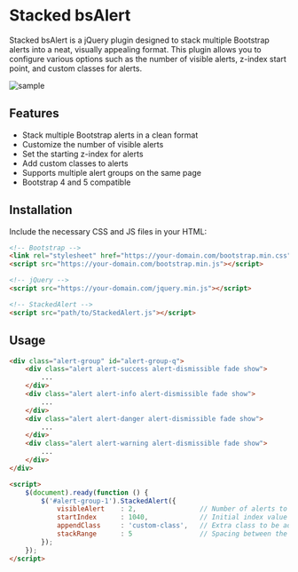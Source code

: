 # Stacked bsAlert

Stacked bsAlert is a jQuery plugin designed to stack multiple Bootstrap alerts into a neat, visually appealing format. This plugin allows you to configure various options such as the number of visible alerts, z-index start point, and custom classes for alerts.

![sample](https://github.com/badursun/Stacked-bsAlert/assets/5244451/77c76d4f-efae-44ee-ac5a-183ae7ee50ae)


## Features

- Stack multiple Bootstrap alerts in a clean format
- Customize the number of visible alerts
- Set the starting z-index for alerts
- Add custom classes to alerts
- Supports multiple alert groups on the same page
- Bootstrap 4 and 5 compatible

## Installation

Include the necessary CSS and JS files in your HTML:

```html
<!-- Bootstrap -->
<link rel="stylesheet" href="https://your-domain.com/bootstrap.min.css">
<script src="https://your-domain.com/bootstrap.min.js"></script>

<!-- jQuery -->
<script src="https://your-domain.com/jquery.min.js"></script>

<!-- StackedAlert -->
<script src="path/to/StackedAlert.js"></script>
```

## Usage

```html
<div class="alert-group" id="alert-group-q">
	<div class="alert alert-success alert-dismissible fade show">
		...
	</div>
	<div class="alert alert-info alert-dismissible fade show">
		...
	</div>
	<div class="alert alert-danger alert-dismissible fade show">
		...
	</div>
	<div class="alert alert-warning alert-dismissible fade show">
		...
	</div>
</div>

<script>
	$(document).ready(function () {
		$('#alert-group-1').StackedAlert({
			visibleAlert    : 2,                // Number of alerts to show in a group
			startIndex      : 1040,             // Initial index value of alerts in the group
			appendClass     : 'custom-class',   // Extra class to be added to per alerts
			stackRange      : 5                 // Spacing between the position of the stacked alerts
		});
	});
</script>
```
